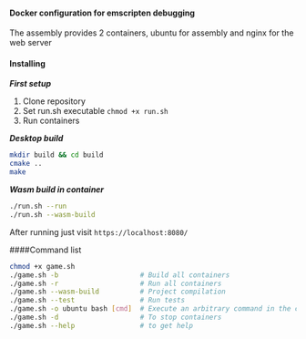 #### Docker configuration for emscripten debugging
The assembly provides 2 containers, ubuntu for assembly and nginx for the web server

#### Installing 

***First setup***
1. Clone repository
2. Set run.sh executable `chmod +x run.sh`
3. Run containers

***Desktop build***
```bash
mkdir build && cd build
cmake ..
make
```

***Wasm build in container***
```bash
./run.sh --run
./run.sh --wasm-build
```

After running just visit `https://localhost:8080/`

####Command list
```bash
chmod +x game.sh
./game.sh -b                    # Build all containers
./game.sh -r                    # Run all containers
./game.sh --wasm-build          # Project compilation
./game.sh --test                # Run tests
./game.sh -o ubuntu bash [cmd]  # Execute an arbitrary command in the container
./game.sh -d                    # To stop containers
./game.sh --help                # to get help
```